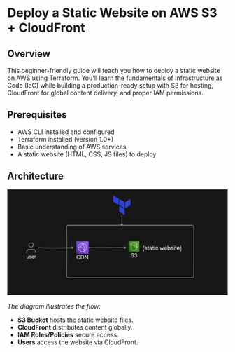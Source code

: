 # **Deploy a Static Website on AWS S3 + CloudFront**

## **Overview**
This beginner-friendly guide will teach you how to deploy a static website on AWS using Terraform. You'll learn the fundamentals of Infrastructure as Code (IaC) while building a production-ready setup with S3 for hosting, CloudFront for global content delivery, and proper IAM permissions.

## **Prerequisites**
- AWS CLI installed and configured
- Terraform installed (version 1.0+)
- Basic understanding of AWS services
- A static website (HTML, CSS, JS files) to deploy

## **Architecture**
![Architecture Diagram](image.png)

*The diagram illustrates the flow:*
- **S3 Bucket** hosts the static website files.
- **CloudFront** distributes content globally.
- **IAM Roles/Policies** secure access.
- **Users** access the website via CloudFront.







